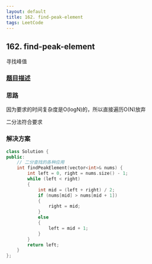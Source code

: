 ```yaml
---
layout: default
title: 162. find-peak-element
tags: LeetCode
---
```


## 162. find-peak-element

寻找峰值

### [题目描述](https://leetcode-cn.com/problems/find-peak-element/)

### 思路

因为要求的时间复杂度是O(logN)的，所以直接遍历O(N)放弃

二分法符合要求

### 解决方案

```cpp
class Solution {
public:
    // 二分查找的各种应用
    int findPeakElement(vector<int>& nums) {
        int left = 0, right = nums.size() - 1;
        while (left < right)
        {
            int mid = (left + right) / 2;
            if (nums[mid] > nums[mid + 1])
            {
                right = mid;
            }
            else
            {
                left = mid + 1;
            }
        }
        return left;
    }
};
```